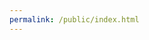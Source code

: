 ```yaml
---
permalink: /public/index.html
---
```


<!-- # WL JSON generator

This is an experiemental project to try building a JSON generator for Eva. -->